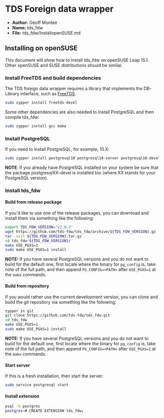 # TDS Foreign data wrapper

* **Author:** Geoff Montee
* **Name:** tds_fdw
* **File:** tds_fdw/InstallopenSUSE.md

## Installing on openSUSE

This document will show how to install tds_fdw on openSUSE Leap 15.1. Other openSUSE and SUSE distributions should be similar. 

### Install FreeTDS and build dependencies

The TDS foreign data wrapper requires a library that implements the DB-Library interface,
such as [FreeTDS](http://www.freetds.org).

```bash
sudo zypper install freetds-devel
```

Some other dependencies are also needed to install PostgreSQL and then compile tds_fdw:

```bash
sudo zypper install gcc make
```

### Install PostgreSQL

If you need to install PostgreSQL, for example, 10.X:

```bash
sudo zypper install postgresql10 postgresql10-server postgresql10-devel
```

**NOTE**: If you already have PostgreSQL installed on your system be sure that the package postgresqlXX-devel is installed too (where XX stands for your PostgreSQL version). 

### Install tds_fdw

#### Build from release package

If you'd like to use one of the release packages, you can download and install them via something like the following:

```bash
export TDS_FDW_VERSION="v2.0.2"
wget https://github.com/tds-fdw/tds_fdw/archive/${TDS_FDW_VERSION}.gz
tar -xvzf ${TDS_FDW_VERSION}.tar.gz
cd tds_fdw-${TDS_FDW_VERSION}/
make USE_PGXS=1
sudo make USE_PGXS=1 install
```

**NOTE:** If you have several PostgreSQL versions and you do not want to build for the default one, first locate where the binary for `pg_config` is, take note of the full path, and then append `PG_CONFIG=<PATH>` after `USE_PGXS=1` at the `make` commands.

#### Build from repository

If you would rather use the current development version, you can clone and build the git repository via something like the following:

```bash
zypper in git
git clone https://github.com/tds-fdw/tds_fdw.git
cd tds_fdw
make USE_PGXS=1
sudo make USE_PGXS=1 install
```

**NOTE:** If you have several PostgreSQL versions and you do not want to build for the default one, first locate where the binary for `pg_config` is, take note of the full path, and then append `PG_CONFIG=<PATH>` after `USE_PGXS=1` at the `make` commands.

#### Start server 

If this is a fresh installation, then start the server:

```bash
sudo service postgresql start
```

#### Install extension

```bash
psql -U postgres
postgres=# CREATE EXTENSION tds_fdw;
```
